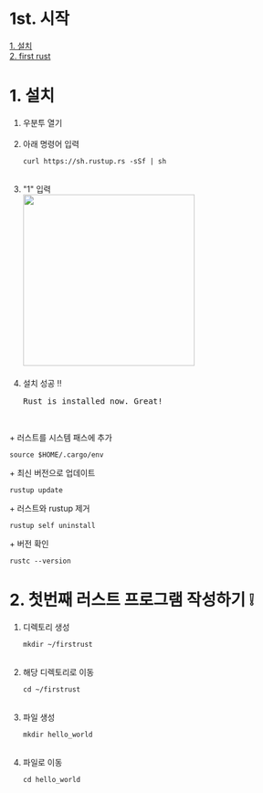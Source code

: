 1st. 시작
=============
[1. 설치](#1-설치)<br>
[2. first rust](#2-첫번째-러스트-프로그램-작성하기-)

# 1. 설치
1. 우분투 열기<br><br>
2. 아래 명령어 입력<br>
   <pre><code>curl https://sh.rustup.rs -sSf | sh</code></pre><br>
3. "1" 입력<br>
   <img src="https://github.com/redzzzi/rust23summer/assets/127263392/7170cb69-6ede-4e24-abd9-8cde115199f2" width="300px"><br><br>
4. 설치 성공 ‼️<br>
   <pre>Rust is installed now. Great!</pre><br>
\+ 러스트를 시스템 패스에 추가
   <pre><code>source $HOME/.cargo/env</code></pre>
\+ 최신 버전으로 업데이트
   <pre><code>rustup update</code></pre>
\+ 러스트와 rustup 제거
   <pre><code>rustup self uninstall</code></pre>
\+ 버전 확인
   <pre><code>rustc --version</code></pre>
   
# 2. 첫번째 러스트 프로그램 작성하기 ❕
1. 디렉토리 생성
   <pre><code>mkdir ~/firstrust</code></pre><br>
2. 해당 디렉토리로 이동
   <pre><code>cd ~/firstrust</code></pre><br>
3. 파일 생성
   <pre><code>mkdir hello_world</code></pre><br>
4. 파일로 이동
   <pre><code>cd hello_world</code></pre>
